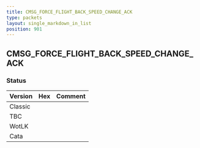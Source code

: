```yaml
---
title: CMSG_FORCE_FLIGHT_BACK_SPEED_CHANGE_ACK
type: packets
layout: single_markdown_in_list
position: 901
---
```


## CMSG_FORCE_FLIGHT_BACK_SPEED_CHANGE_ACK

### Status

Version | Hex | Comment
---------- | ---------- | ---------- 
Classic |  |  
TBC |  |  
WotLK |  |  
Cata |  |  
